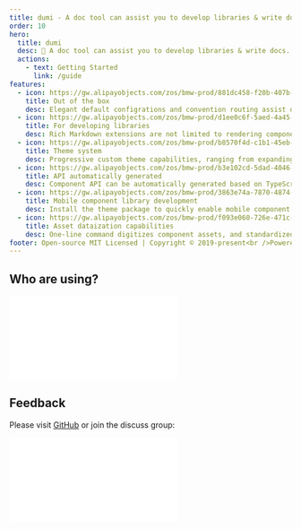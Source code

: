```yaml
---
title: dumi - A doc tool can assist you to develop libraries & write docs.
order: 10
hero:
  title: dumi
  desc: 📖 A doc tool can assist you to develop libraries & write docs.
  actions:
    - text: Getting Started
      link: /guide
features:
  - icon: https://gw.alipayobjects.com/zos/bmw-prod/881dc458-f20b-407b-947a-95104b5ec82b/k79dm8ih_w144_h144.png
    title: Out of the box
    desc: Elegant default configrations and convention routing assist developers to get started as simple as possible, that focus all attentions on developing libraries & writting docs
  - icon: https://gw.alipayobjects.com/zos/bmw-prod/d1ee0c6f-5aed-4a45-a507-339a4bfe076c/k7bjsocq_w144_h144.png
    title: For developing libraries
    desc: Rich Markdown extensions are not limited to rendering component demos, making component documents not only easy to write and manage, but also beautiful and easy to use
  - icon: https://gw.alipayobjects.com/zos/bmw-prod/b8570f4d-c1b1-45eb-a1da-abff53159967/kj9t990h_w144_h144.png
    title: Theme system
    desc: Progressive custom theme capabilities, ranging from expanding your own Markdown tags to customizing complete theme packages, are up to you
  - icon: https://gw.alipayobjects.com/zos/bmw-prod/b3e102cd-5dad-4046-a02a-be33241d1cc7/kj9t8oji_w144_h144.png
    title: API automatically generated
    desc: Component API can be automatically generated based on TypeScript type definitions, and components will always be『the same in appearance』
  - icon: https://gw.alipayobjects.com/zos/bmw-prod/3863e74a-7870-4874-b1e1-00a8cdf47684/kj9t7ww3_w144_h144.png
    title: Mobile component library development
    desc: Install the theme package to quickly enable mobile component R&D capabilities, built-in mobile HD rendering solution
  - icon: https://gw.alipayobjects.com/zos/bmw-prod/f093e060-726e-471c-a53e-e988ed3f560c/kj9t9sk7_w144_h144.png
    title: Asset dataization capabilities
    desc: One-line command digitizes component assets, and standardized asset data can be connected with downstream productivity tools
footer: Open-source MIT Licensed | Copyright © 2019-present<br />Powered by self
---
```


## Who are using?

<embed src="../packages/dumi/README.md#RE-/<table>[^]+?[\r\n]<\/table>/"></embed>

## Feedback

Please visit [GitHub](https://github.com/umijs/dumi) or join the discuss group:

<embed src='../packages/dumi/README.md#RE-/<img data-type="dingtalk"[^>]+\/>[\r\n\s]*<img data-type="wechat"[^>]+\/>/'></embed>
